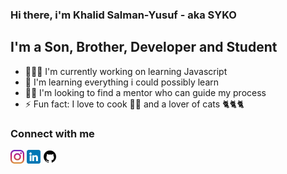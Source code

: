 ### Hi there, i'm Khalid Salman-Yusuf - aka <strong>SYKO</strong>


## I'm a Son, Brother, Developer and Student
- 👨🏽‍💻 I'm currently working on learning Javascript
- 🌱 I'm learning everything i could possibly learn
- 👨‍🏫 I'm looking to find a mentor who can guide my process
- ⚡ Fun fact: I love to cook 👨‍🍳 and a lover of cats 🐈🐈🐈

### Connect with me
[<img src="instagram.png" width="22px" alt="salskhal">][instagram]
[<img src="linkedin.png" width="22px" alt="salskhal">][linkedin]
[<img src="github.png" width="22px" alt="salskhal">][github]
<!-- [<img src="gmail.png" width="22px" alt="salskhal">][gmail] -->





[linkedin]: https://www.linkedin.com/in/khalid-salman-yusuf-8ba8b9199
[instagram]: https://www.instagram.com/iam_gra8/
[github]: https://github.com/salskhal
<!-- [gmail]: olaniyisal@gmail.com -->

